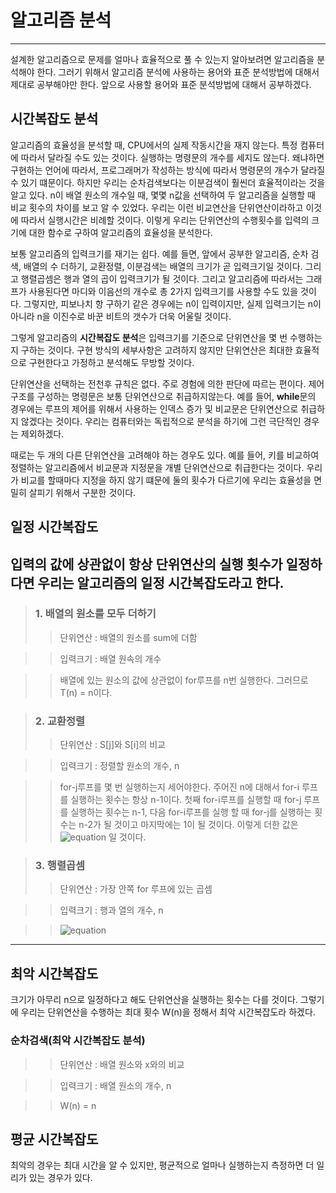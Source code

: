 # 알고리즘 분석
---
설계한 알고리즘으로 문제를 얼마나 효율적으로 풀 수 있는지 알아보려면 알고리즘을 분석해야 한다. 그러기 위해서 알고리즘 분석에 사용하는 용어와 표준 분석방법에 대해서 제대로 공부해야만 한다.
앞으로 사용할 용어와 표준 분석방법에 대해서 공부하겠다.

## 시간복잡도 분석
알고리즘의 효율성을 분석할 때, CPU에서의 실제 작동시간을 재지 않는다. 특정 컴퓨터에 따라서 달라질 수도 있는 것이다. 실행하는 명령문의 개수를 세지도 않는다. 왜냐하면 구현하는 언어에 따라서, 
프로그래머가 작성하는 방식에 따라서 명령문의 개수가 달라질 수 있기 떄문이다. 하지만 우리는 순차검색보다는 이분검색이 훨씬더 효율적이라는 것을 알고 있다. n이 배열 원소의 개수일 때, 몇몇 n값을
선택하여 두 알고리즘을 실행할 때 비교 횟수의 차이를 보고 알 수 있었다. 우리는 이런 비교연산을 단위연산이라하고 이것에 따라서 실행시간은 비례할 것이다.
이렇게 우리는 단위연산의 수행횟수를 입력의 크기에 대한 함수로 구하여 알고리즘의 효율성을 분석한다.

보통 알고리즘의 입력크기를 재기는 쉽다. 예를 들면, 앞에서 공부한 알고리즘, 순차 검색, 배열의 수 더하기, 교환정렬, 이분검색는 배열의 크기가 곧 입력크기일 것이다. 그리고 행렬곱셈은 행과
열의 곱이 입력크기가 될 것이다. 그리고 알고리즘에 따라서는 그래프가 사용된다면 마디와 이음선의 개수로 총 2가지 입력크기를 사용할 수도 있을 것이다. 그렇지만, 피보나치 항 구하기 같은 경우에는 
n이 입력이지만, 실제 입력크기는 n이 아니라 n을 이진수로 바꾼 비트의 갯수가 더욱 어울릴 것이다.

그렇게 알고리즘의 **시간복잡도 분석**은 입력크기를 기준으로 단위연산을 몇 번 수행하는지 구하는 것이다. 구현 방식의 세부사항은 고려하지 않지만 단위연산은 최대한 효율적으로 구현한다고 가정하고
분석해도 무방할 것이다.

단위연산을 선택하는 전천후 규칙은 없다. 주로 경험에 의한 판단에 따르는 편이다. 제어구조를 구성하는 명령문은 보통 단위연산으로 취급하지않는다.
예를 들어, **while**문의 경우에는 루프의 제어를 위해서 사용하는 인덱스 증가 및 비교문은 단위연산으로 취급하지 않겠다는 것이다. 우리는 컴퓨터와는 독립적으로 분석을 하기에 그런 극단적인 경우는
제외하겠다.

때로는 두 개의 다른 단위연산을 고려해야 하는 경우도 있다. 예를 들어, 키를 비교하여 정렬하는 알고리즘에서 비교문과 지정문을 개별 단위연산으로 취급한다는 것이다.
우리가 비교를 할때마다 지정을 하지 않기 떄문에 둘의 횟수가 다르기에 우리는 효율성을 면밀히 살피기 위해서 구분한 것이다.
## 일정 시간복잡도
입력의 값에 상관없이 항상 단위연산의 실행 횟수가 일정하다면 우리는 알고리즘의 일정 시간복잡도라고 한다.
---
> ### 1. 배열의 원소를 모두 더하기
>> 단위연산 : 배열의 원소를 sum에 더함

>> 입력크기 : 배열 원속의 개수

>> 배열에 있는 원소의 값에 상관없이 for루프를 n번 실행한다. 그러므로 T(n) = n이다.

> ### 2. 교환정렬
>> 단위연산 : S[j]와 S[i]의 비교

>> 입력크기 : 정렬할 원소의 개수, n

>> for-j루프를 몇 번 실행하는지 세어야한다. 주어진 n에 대해서 for-i 루프를 실행하는 횟수는 항상 n-1이다. 첫째 for-i루프를 실행할 때 for-j 루프를 실행하는 횟수는 n-1, 다음 for-i루프를 실행
할 때 for-j를 실행하는 횟수는 n-2가 될 것이고 마지막에는 1이 될 것이다. 이렇게 더한 값은 
![equation](https://latex.codecogs.com/gif.latex?T(n)&space;=&space;\frac{(n-1)(n)}{2}) 일 것이다.

> ### 3. 행렬곱셈
>> 단위연산 : 가장 안쪽 for 루프에 있는 곱셈

>> 입력크기 : 행과 열의 개수, n

>> ![equation](https://latex.codecogs.com/gif.latex?T(n)&space;=&space;n^3) 
---

## 최악 시간복잡도
크기가 아무리 n으로 일정하다고 해도 단위연산을 실행하는 횟수는 다를 것이다. 그렇기에 우리는 단위연산을 수행하는 최대 횟수 W(n)을 정해서 최악 시간복잡도라 하겠다.

### 순차검색(최악 시간복잡도 분석)
>> 단위연산 : 배열 원소와 x와의 비교

>> 입력크기 : 배열 원소의 개수, n

>> W(n) = n

## 평균 시간복잡도
최악의 경우는 최대 시간을 알 수 있지만, 평균적으로 얼마나 실행하는지 측정하면 더 일리가 있는 경우가 있다. 

